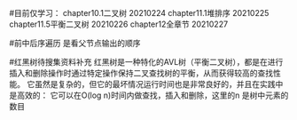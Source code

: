 #目前仅学习：
chapter10.1二叉树 20210224
chapter11.1堆排序 20210225
chapter11.5平衡二叉树 20210226
chapter12全章节 20210227

#前中后序遍历 是看父节点输出的顺序

#红黑树待搜集资料补充
红黑树是一种特化的AVL树（平衡二叉树），都是在进行插入和删除操作时通过特定操作保持二叉查找树的平衡，从而获得较高的查找性能。
它虽然是复杂的，但它的最坏情况运行时间也是非常良好的，并且在实践中是高效的： 它可以在O(log n)时间内做查找，插入和删除，这里的n 是树中元素的数目